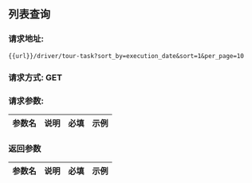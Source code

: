 ## 列表查询
### 请求地址:
```
{{url}}/driver/tour-task?sort_by=execution_date&sort=1&per_page=10
```
### 请求方式: GET  
### 请求参数:  

|参数名|说明|必填|示例|  
 |---|---|---|---|  
### 返回参数  

|参数名|说明|必填|示例|  
 |---|---|---|---|  
